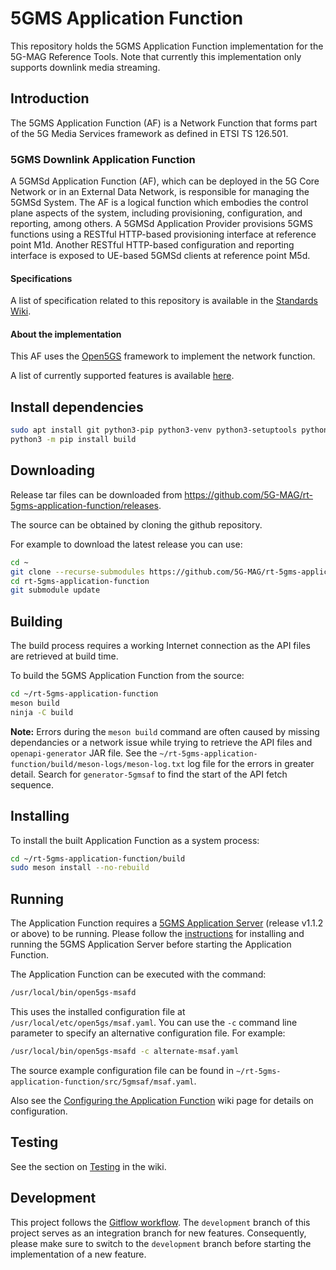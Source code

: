 # 5GMS Application Function

This repository holds the 5GMS Application Function implementation for the 5G-MAG Reference Tools.
Note that currently this implementation only supports downlink media streaming.

## Introduction

The 5GMS Application Function (AF) is a Network Function that forms part of the 5G Media Services framework as defined in ETSI TS 126.501.

### 5GMS Downlink Application Function
A 5GMSd Application Function (AF), which can be deployed in the 5G Core Network or in an External Data Network, is responsible for managing the 5GMSd System. The AF is a logical function which embodies the control plane aspects of the system, including provisioning, configuration, and reporting, among others. A 5GMSd Application Provider provisions 5GMS functions using a RESTful HTTP-based provisioning interface at reference point M1d. Another RESTful HTTP-based configuration and reporting interface is exposed to UE-based 5GMSd clients at reference point M5d.

#### Specifications

A list of specification related to this repository is available in the [Standards Wiki](https://github.com/5G-MAG/Standards/wiki/5G-Downlink-Media-Streaming-Architecture-(5GMSd):-Relevant-Specifications).

#### About the implementation

This AF uses the [Open5GS](https://open5gs.org/) framework to implement the network function.

A list of currently supported features is available [here](https://github.com/5G-MAG/rt-5gms-application-function/wiki/Feature-Matrix).

## Install dependencies

```bash
sudo apt install git python3-pip python3-venv python3-setuptools python3-wheel ninja-build build-essential flex bison git libsctp-dev libgnutls28-dev libgcrypt-dev libssl-dev libidn11-dev libmongoc-dev libbson-dev libyaml-dev libnghttp2-dev libmicrohttpd-dev libcurl4-gnutls-dev libnghttp2-dev libtins-dev libtalloc-dev meson curl wget default-jdk
python3 -m pip install build
```

## Downloading

Release tar files can be downloaded from <https://github.com/5G-MAG/rt-5gms-application-function/releases>.

The source can be obtained by cloning the github repository.

For example to download the latest release you can use:

```bash
cd ~
git clone --recurse-submodules https://github.com/5G-MAG/rt-5gms-application-function.git
cd rt-5gms-application-function
git submodule update
```

## Building

The build process requires a working Internet connection as the API files are retrieved at build time.

To build the 5GMS Application Function from the source:

```bash
cd ~/rt-5gms-application-function
meson build
ninja -C build
```

**Note:** Errors during the `meson build` command are often caused by missing dependancies or a network issue while trying to retrieve the API files and `openapi-generator` JAR file. See the `~/rt-5gms-application-function/build/meson-logs/meson-log.txt` log file for the errors in greater detail. Search for `generator-5gmsaf` to find the start of the API fetch sequence.

## Installing

To install the built Application Function as a system process:

```bash
cd ~/rt-5gms-application-function/build
sudo meson install --no-rebuild
```

## Running

The Application Function requires a [5GMS Application Server](https://github.com/5G-MAG/rt-5gms-application-server) (release v1.1.2 or above) to be running. Please follow the [instructions](https://github.com/5G-MAG/rt-5gms-application-server/#readme) for installing and running the 5GMS Application Server before starting the Application Function.

The Application Function can be executed with the command:

```bash
/usr/local/bin/open5gs-msafd
```

This uses the installed configuration file at `/usr/local/etc/open5gs/msaf.yaml`. You can use the `-c` command line parameter to
specify an alternative configuration file. For example:

```bash
/usr/local/bin/open5gs-msafd -c alternate-msaf.yaml
```

The source example configuration file can be found in `~/rt-5gms-application-function/src/5gmsaf/msaf.yaml`.

Also see the [Configuring the Application Function](https://github.com/5G-MAG/rt-5gms-application-function/wiki/Configuring-the-Application-Function) wiki page for details on configuration.

## Testing

See the section on [Testing](https://github.com/5G-MAG/rt-5gms-application-function/wiki/Developing-and-Contributing#testing) in the wiki.

## Development

This project follows
the [Gitflow workflow](https://www.atlassian.com/git/tutorials/comparing-workflows/gitflow-workflow). The
`development` branch of this project serves as an integration branch for new features. Consequently, please make sure to
switch to the `development` branch before starting the implementation of a new feature.
